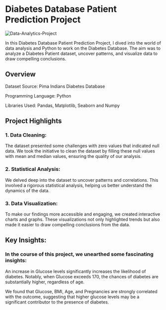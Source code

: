 # Diabetes Database Patient Prediction Project

![Data-Analytics-Project](https://miro.medium.com/v2/resize:fit:1200/0*IJxyJh__userm-j_.png)

In this Diabetes Database Patient Prediction Project, I dived into the world of data analysis and Python to work on the Diabetes Database. The aim was to analyze a Diabetes Patient dataset, uncover patterns, and visualize data to draw compelling conclusions.

## Overview
Dataset Source: Pima Indians Diabetes Database

Programming Language: Python

Libraries Used: Pandas, Matplotlib, Seaborn and Numpy

## Project Highlights

### 1. Data Cleaning: 
   The dataset presented some challenges with zero values that indicated null data. We took the initiative to clean the dataset by filling these null values with mean 
   and median values, ensuring the quality of our analysis.

### 2. Statistical Analysis: 
   We delved deep into the dataset to uncover patterns and correlations. This involved a rigorous statistical analysis, helping us better understand the dynamics of the data.

### 3. Data Visualization: 
   To make our findings more accessible and engaging, we created interactive charts and graphs. These visualizations not only highlighted trends but also made it easier to draw 
   compelling conclusions from the data.

## Key Insights: 

### In the course of this project, we unearthed some fascinating insights:

  An increase in Glucose levels significantly increases the likelihood of diabetes. Notably, when Glucose exceeds 170, the chances of diabetes are substantially higher, regardless of 
  age.

  We found that Glucose, BMI, Age, and Pregnancies are strongly correlated with the outcome, suggesting that higher glucose levels may be a significant contributor to the presence of 
  diabetes.
